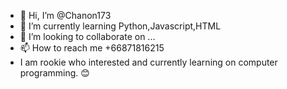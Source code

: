 - 👋 Hi, I’m @Chanon173
- 🌱 I’m currently learning Python,Javascript,HTML
- 💞️ I’m looking to collaborate on ...
- 📫 How to reach me +66871816215
- I am rookie who interested and currently learning on computer programming. 😊

<!---
Chanon173/Chanon173 is a ✨ special ✨ repository because its `README.md` (this file) appears on your GitHub profile.
You can click the Preview link to take a look at your changes.
--->
